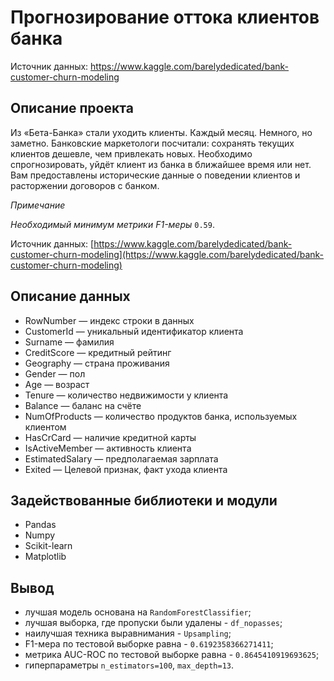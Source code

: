 # Прогнозирование оттока клиентов банка



Источник данных: https://www.kaggle.com/barelydedicated/bank-customer-churn-modeling
## Описание проекта
Из «Бета-Банка» стали уходить клиенты. Каждый месяц. Немного, но заметно. Банковские маркетологи посчитали: сохранять текущих клиентов дешевле, чем привлекать новых.
Необходимо спрогнозировать, уйдёт клиент из банка в ближайшее время или нет. Вам предоставлены исторические данные о поведении клиентов и расторжении договоров с банком. 

*Примечание*

*Необходимый минимум метрики F1-меры* `0.59`.

Источник данных: [https://www.kaggle.com/barelydedicated/bank-customer-churn-modeling](https://www.kaggle.com/barelydedicated/bank-customer-churn-modeling)


## Описание данных
- RowNumber — индекс строки в данных
- CustomerId — уникальный идентификатор клиента
- Surname — фамилия
- CreditScore — кредитный рейтинг
- Geography — страна проживания
- Gender — пол
- Age — возраст
- Tenure — количество недвижимости у клиента
- Balance — баланс на счёте
- NumOfProducts — количество продуктов банка, используемых клиентом
- HasCrCard — наличие кредитной карты
- IsActiveMember — активность клиента
- EstimatedSalary — предполагаемая зарплата
- Exited — Целевой признак, факт ухода клиента

## Задействованные библиотеки и модули
- Pandas
- Numpy
- Scikit-learn 
- Matplotlib

## Вывод
- лучшая модель основана на `RandomForestClassifier`;
- лучшая выборка, где пропуски были удалены - `df_nopasses`;
- наилучшая техника выравнимания - `Upsampling`;
- F1-мера по тестовой выборке равна - `0.6192358366271411`;
- метрика AUC-ROC по тестовой выборке равна - `0.8645410919693625`;
- гиперпараметры `n_estimators=100`, `max_depth=13`.
